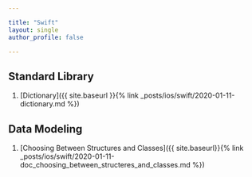 ```yaml
--- 

title: "Swift"
layout: single
author_profile: false

---
```


## Standard Library

1. [Dictionary]({{ site.baseurl }}{% link _posts/ios/swift/2020-01-11-dictionary.md %})

## Data Modeling

1. [Choosing Between Structures and Classes]({{ site.baseurl}}{% link _posts/ios/swift/2020-01-11-doc_choosing_between_structeres_and_classes.md %})


